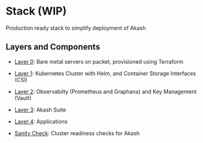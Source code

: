 # Stack (WIP)

Production ready stack to simplify deployment of Akash

## Layers and Components

- [Layer 0](layer0): Bare metal servers on packet, provisioned using Terraform
- [Layer 1](layer1): Kubernetes Cluster with Helm, and Container Storage Interfaces (CSI)
- [Layer 2](layer2): Observabilty (Prometheus and Graphana) and Key Management (Vault)
- [Layer 3](layer3): Akash Suite
- [Layer 4](layer4): Applications

- [Sanity Check](sanity): Cluster readiness checks for Akash
